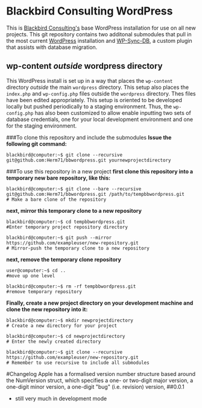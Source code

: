 # Blackbird Consulting WordPress
This is [Blackbird Consulting's](www.blackbirdconsult.com) base WordPress installation for use on all new projects. This git repository contains two additonal submodules that pull in the most current [WordPress](https://github.com/WordPress/WordPress) installation and [WP-Sync-DB](https://github.com/wp-sync-db/wp-sync-db), a custom plugin that assists with database migration.

## wp-content *outside* wordpress directory

This WordPress install is set up in a way that places the ```wp-content``` directory *outside* the main ```wordpress``` directory. This setup also places the ```index.php``` and ```wp-config.php``` files outside the ```wordpress``` directory. Thes files have been edited appropriately. This setup is oriented to be developed locally but pushed periodically to a staging environment. Thus, the ```wp-config.php``` has also been customized to allow enable inputting two sets of database credentials, one for your local development environment and one for the staging environment. 

###To clone this repository and include the submodules
**Issue the following git command:**

    blackbird@computer:~$ git clone --recursive git@github.com:Herm71/bbwordpress.git yournewprojectdirectory

###To use this repository in a new project
**first clone this repository into a temporary new bare repository, like this:**

    blackbird@computer:~$ git clone --bare --recursive git@github.com:Herm71/bbwordpress.git /path/to/tempbbwordpress.git
    # Make a bare clone of the repository

**next, mirror this temporary clone to a new repository**

    blackbird@computer:~$ cd tempbbwordpress.git
    #Enter temporary project repository directory
        
    blackbird@computer:~$ git push --mirror https://github.com/exampleuser/new-repository.git
    # Mirror-push the temporary clone to a new repository

**next, remove the temporary clone repository**

    user@computer:~$ cd ..
    #move up one level

    blackbird@computer:~$ rm -rf tempbbwordpress.git
    #remove temporary repository

**Finally, create a new project directory on your development machine and clone the new repository into it:**

    blackbird@computer:~$ mkdir newprojectdirectory
    # Create a new directory for your project

    blackbird@computer:~$ cd newprojectdirectory
    # Enter the newly created directory

    blackbird@computer:~$ git clone --recursive https://github.com/exampleuser/new-repository.git
    # Remember to use recursive to include all submodules

#Changelog
Apple has a formalised version number structure based around the NumVersion struct, which specifies a one- or two-digit major version, a one-digit minor version, a one-digit "bug" (i.e. revision) version,
##0.0.1
- still very much in development mode